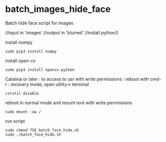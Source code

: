 # batch_images_hide_face
Batch hide face script for images

//input in 'images'
//output in 'blurred'
//install python3

install numpy
```
sudo pip3 install numpy
```


install open-cv
```
sudo pip3 install opencv-python
```

Catalina or later : to access to usr with write permissions :
reboot with cmd-r : recovery mode, open utility-> terminal
```
csrutil disable
```

reboot in normal mode and mount root with write permissions
```
sudo mount -uw /
```

run script
```
sudo chmod 755 batch_face_hide.sh
sudo ./batch_face_hide.sh
```
